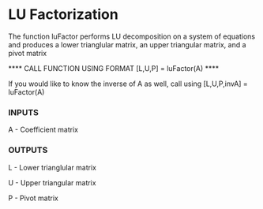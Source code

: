 # LU Factorization

The function luFactor performs LU decomposition on a system of equations and produces a lower trianglular matrix, an upper triangular matrix, and a pivot matrix

**** CALL FUNCTION USING FORMAT [L,U,P] = luFactor(A) ****

If you would like to know the inverse of A as well, call using [L,U,P,invA] = luFactor(A)

### INPUTS

A - Coefficient matrix

### OUTPUTS

L - Lower trianglular matrix

U - Upper triangular matrix

P - Pivot matrix

